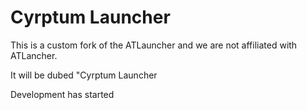 # Cyrptum Launcher

This is a custom fork of the ATLauncher and we are not affiliated with ATLancher.

It will be dubed "Cyrptum Launcher

Development has started
